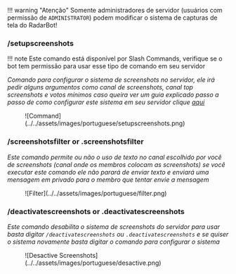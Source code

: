 !!! warning "Atenção"
      Somente administradores de servidor (usuários com permissão de `ADMINISTRATOR`) podem modificar o sistema de capturas de tela do RadarBot!

### /setupscreenshots
!!! note
    Este comando está disponível por Slash Commands, verifique se o bot tem permissão para usar esse tipo de comando em seu servidor



*Comando para configurar o sistema de screenshots no servidor, ele irá pedir alguns argumentos como canal de screenshots, canal top screenshots e votos mínimos caso queira ver um guia explicado passo a passo de como configurar este sistema em seu servidor clique [aqui ](../../guides/setup-screenshots/)*
<figure markdown>
![Command](../../assets/images/portuguese/setupscreenshots.png)
</figure>

### /screenshotsfilter or .screenshotsfilter

*Este comando permite ou não o uso de texto no canal escolhido por você de screenshots (canal onde os membros colocam as screenshots) se você executar este comando ele não parará de enviar texto e enviará uma mensagem em privado para o membro que tentar envie a mensagem*
<figure markdown>
![Filter](../../assets/images/portuguese/filter.png)
</figure>

### /deactivatescreenshots or .deactivatescreenshots 

*Este comando desabilita o sistema de screenshots do servidor para usar basta digitar ``/deactivatescreenshots`` ou ``.deactivatescreenshots`` e se quiser o sistema novamente basta digitar o comando para configurar o sistema*
<figure markdown>
![Desactive Screenshots](../../assets/images/portuguese/desactive.png)
</figure>
